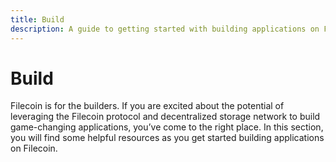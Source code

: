 ```yaml
---
title: Build
description: A guide to getting started with building applications on Filecoin.
---
```


# Build

Filecoin is for the builders. If you are excited about the potential of leveraging the Filecoin protocol and decentralized storage network to build game-changing applications, you’ve come to the right place. In this section, you will find some helpful resources as you get started building applications on Filecoin.
